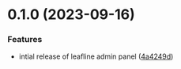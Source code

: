 # 0.1.0 (2023-09-16)


### Features

* intial release of leafline admin panel ([4a4249d](https://github.com/hossainchisty/LeafLine-Admin/commit/4a4249de806b63284e4f57b7190446ab93d070ba))



